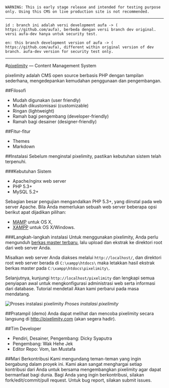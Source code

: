 `WARNING: This is early stage release and intended for testing purpose only. Using this CMS on live production site is not recommended.`

___
`id : branch ini adalah versi development aufa -> ( https://github.com/aufa), berbeda dengan versi branch dev original. versi aufa-dev hanya untuk security test.`

`en: this branch development version of aufa -> ( https://github.com/aufa), different within original version of dev branch. aufa-dev version for security test only.`
___

#[pixelimity](http://pixelimity.com) — Content Management System

pixelimity adalah CMS open source berbasis PHP dengan tampilan sederhana, mengedepankan kemudahan penggunaan dan pengembangan.

##Filosofi
* Mudah digunakan (user friendly)
* Mudah dikustomisasi (customizable)
* Ringan (lightweight)
* Ramah bagi pengembang (developer-friendly)
* Ramah bagi desainer (designer-friendly)

##Fitur-fitur
* Themes
* Markdown

##Instalasi
Sebelum menginstal pixelimity, pastikan kebutuhan sistem telah terpenuhi.

###Kebutuhan Sistem
* Apache/nginx web server
* PHP 5.3+ 
* MySQL 5.2+

Sebagian besar pengujian mengandalkan PHP 5.3+, yang diinstal pada web server Apache. Bila Anda memerlukan sebuah web server beberapa opsi berikut apat dijadikan pilihan:
* [MAMP](http://www.mamp.info/en/downloads/index.html) untuk OS X,
* [XAMPP](http://www.apachefriends.org/en/xampp.html) untuk OS X/Windows.

###Langkah-langkah instalasi
Untuk menggunakan pixelimity, Anda perlu mengunduh [berkas master terbaru](https://github.com/pixelimity/pixelimity/archive/master.zip), lalu upload dan ekstrak ke direktori root dari web server Anda.

Misalkan web server Anda diakses melalui `http://localhost/`, dan direktori root web server berada di `C:\xampp\htdocs\` maka letakkan hasil ekstrak berkas master pada `C:\xampp\htdocs\pixelimity\`.

Selanjutnya, kunjungi `http://localhost/pixelimity` dan lengkapi semua penyiapan awal untuk mengkonfigurasi administrasi web serta informasi dari database. Tutorial mendetail Akan kami perbarui pada masa mendatang.

![Proses instalasi pixelimity](https://51109c86c228c6861d2ad74e213336b5d4b09161.googledrive.com/host/0B2o_BOAOc-rqR1dVanBZZDQwaHM/pixelimity.jpg)
*Proses instalasi pixelimity*

##Pratampil (demo)
Anda dapat melihat dan mencoba pixelimity secara langsung di http://pixelimity.com (akan segera hadir).

##Tim Developer
* Pendiri, Desainer, Pengembang: Dicky Syaputra 
* Pengembang: Wak Hehe Jek
* Editor Repo: Vom, Ian Mustafa

##Mari Berkontribusi
Kami mengundang teman-teman yang ingin bergabung dalam proyek ini. Kami akan sangat menghargai setiap kontribusi dari Anda untuk bersama mengembangkan pixelimity agar dapat bermanfaat bagi dunia. Bagi Anda yang ingin berkontribusi, silakan fork/edit/commit/pull request. Untuk bug report, silakan submit issues.
